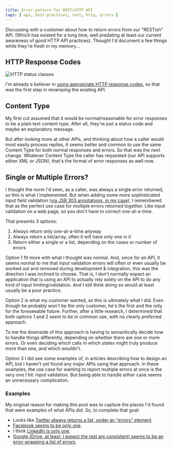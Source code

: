 ```yaml
---
title: Error pattern for REST/HTTP API
tags: [	api, best-practices, rest, http, errors ]
---
```

Discussing with a customer about how to return errors from our "RESTish" API. (Which has existed for a long time, well predating at least our current awareness of good HTTP API practices). Thought I'd document a few things while they're fresh in my memory...

## HTTP Response Codes

![HTTP status classes](https://www.codetinkerer.com/assets/choosing-an-http-status-code/http-status-classes.png)

I'm already a believer in [using appropriate HTTP response codes](https://www.codetinkerer.com/2015/12/04/choosing-an-http-status-code.html), so that was the first step in revamping the existing API.

## Content Type

My first cut assumed that it would be normal/reasonable for error responses to be a plain text content type. After all, they're just a status code and maybe an explanatory message.

But after looking more at other APIs, and thinking about how a caller would most easily process replies, it seems better and common to use the same Content Type for both normal responses and errors. So that was the next change. Whatever Content Type the caller has requested (our API supports either XML or JSON), that's the format of error responses as well now.

## Single or Multiple Errors?

I thought the norm I'd seen, as a caller, was always a single error returned, so this is what I implemented. But when adding some more sophisticated input field validation ([via JSR 303 annotations, in my case](https://www.ibm.com/developerworks/community/blogs/Dougclectica/entry/Spring_MVC_JSR_303_Validation_and_WebSphere)), I remembered that as the perfect use case for multiple errors returned together. Like input validation on a web page, so you don't have to correct one-at-a-time.

That presents 3 options:

1.  Always return only one-at-a-time anyway
2.  Always return a list/array, often it will have only one in it
3.  Return either a single or a list, depending on the cases or number of errors

Option 1 fit more with what I thought was normal. And, since for an API, it seems normal to me that input validation errors will often or even usually be worked out and removed during development & integration, this was the direction I was inclined to choose. That is, I don't normally expect an application that is using an API to actually rely solely on the API to do any kind of input limiting/validation. And I still think doing so would at least usually be a poor practice.

Option 2 is what my customer wanted, so this is ultimately what I did. Even though he probably won't be the only customer, he's the first and the only for the foreseeable future. Further, after a little research, I determined that both options 1 and 2 seem to be in common use, with no clearly preferred approach.

To me the downside of this approach is having to semantically decide how to handle things differently, depending on whether there are one or more errors. Or even deciding which calls in which states might truly produce more than one, and which wouldn't.

Option 3 I did see some examples of, in articles describing how to design an API, but I haven't yet found any major APIs using that approach. In these examples, the use case for wanting to report multiple errors at once is the very one I hit: input validation. But being able to handle either case seems an unnecessary complication.

### Examples

My original reason for making this post was to capture the places I'd found that were examples of what APIs did. So, to complete that goal:

*   Looks like [Twitter always returns a list, under an "errors" element](https://developer.twitter.com/en/docs/basics/response-codes).
*   [Facebook seems to be only one](https://developers.facebook.com/docs/graph-api/using-graph-api/error-handling).
*   I think [LinkedIn is only one](https://developer.linkedin.com/docs/guide/v2/error-handling).
*   [Google (Drive, at least; I expect the rest are consistent) seems to be an error wrapping a list of errors](https://developers.google.com/drive/api/v2/handle-errors).
